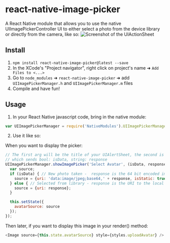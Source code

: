 # react-native-image-picker
A React Native module that allows you to use the native UIImagePickerController UI to either select a photo from the device library or directly from the camera, like so:
![Screenshot of the UIActionSheet](https://github.com/marcshilling/react-native-image-picker/blob/master/AlertSheetImage.jpg)

## Install
1. `npm install react-native-image-picker@latest --save`
2. In the XCode's "Project navigator", right click on project's name ➜ `Add Files to <...>`
3. Go to `node_modules` ➜ `react-native-image-picker` ➜ add `UIImagePickerManager.h` and `UIImagePickerManager.m` files
4. Compile and have fun!

## Usage
1. In your React Native javascript code, bring in the native module:

  ```javascript
var UIImagePickerManager = require('NativeModules').UIImagePickerManager;
  ```
2. Use it like so:

  When you want to display the picker:
  ```javascript
  // The first arg will be the title of your UIAlertSheet, the second is your callback
  // which sends bool: isData, string: response
  UIImagePickerManager.showImagePicker('Select Avatar', (isData, response) => {
    var source;
    if (isData) { // New photo taken -  response is the 64 bit encoded image data string
      source = {uri: 'data:image/jpeg;base64,' + response, isStatic: true};
    } else { // Selected from library - response is the URI to the local file asset
      source = {uri: response};
    }

    this.setState({
      avatarSource: source
    });
  });
  ```
  Then later, if you want to display this image in your render() method:
  ```javascript
  <Image source={this.state.avatarSource} style={styles.uploadAvatar} />
  ```
